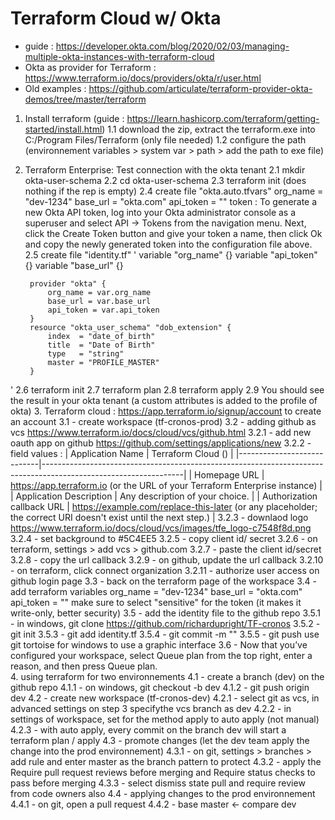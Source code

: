 # Terraform Cloud w/ Okta
* guide : https://developer.okta.com/blog/2020/02/03/managing-multiple-okta-instances-with-terraform-cloud
* Okta as provider for Terraform : https://www.terraform.io/docs/providers/okta/r/user.html
* Old examples : https://github.com/articulate/terraform-provider-okta-demos/tree/master/terraform


1. Install terraform (guide : https://learn.hashicorp.com/terraform/getting-started/install.html)
	1.1 download the zip, extract the terraform.exe into C:/Program Files/Terraform (only file needed)
	1.2 configure the path (environnement variables > system var > path > add the path to exe file)
2. Terraform Enterprise: Test connection with the okta tenant
	2.1 mkdir okta-user-schema
	2.2 cd okta-user-schema
	2.3 terraform init (does nothing if the rep is empty)
	2.4 create file "okta.auto.tfvars"
		org_name  = "dev-1234"
		base_url  = "okta.com"
		api_token = "<your-api-token>"
			token : To generate a new Okta API token, log into your Okta administrator console as a superuser and select API -> Tokens from the navigation menu. Next, click the Create Token button and give your token a name, then click Ok and copy the newly generated token into the configuration file above.
	2.5 create file "identity.tf"
  '
		variable "org_name" {}
		variable "api_token" {}
		variable "base_url" {}

		provider "okta" {
			org_name = var.org_name
			base_url = var.base_url
			api_token = var.api_token
		}
		resource "okta_user_schema" "dob_extension" {
			index  = "date_of_birth"
			title  = "Date of Birth"
			type   = "string"
			master = "PROFILE_MASTER"
		}
  '
	2.6 terraform init
	2.7 terraform plan
	2.8 terraform apply
  2.9 You should see the result in your okta tenant (a custom attributes is added to the profile of okta)
3. Terraform cloud : https://app.terraform.io/signup/account to create an account
	3.1 - create workspace (tf-cronos-prod)
	3.2 - adding github as vcs https://www.terraform.io/docs/cloud/vcs/github.html
		3.2.1 - add new oauth app on github https://github.com/settings/applications/new
		3.2.2 - field values :
    | Application Name           | Terraform Cloud (<YOUR ORGANIZATION NAME>)                                                                      |
|----------------------------|-----------------------------------------------------------------------------------------------------------------|
| Homepage URL               | https://app.terraform.io (or the URL of your Terraform Enterprise instance)                                     |
| Application Description    | Any description of your choice.                                                                                 |
| Authorization callback URL | https://example.com/replace-this-later (or any placeholder; the correct URI doesn't exist until the next step.) |
		3.2.3 - downlaod logo https://www.terraform.io/docs/cloud/vcs/images/tfe_logo-c7548f8d.png
		3.2.4 - set background to #5C4EE5
		3.2.5 - copy client id/ secret
		3.2.6 - on terraform, settings > add vcs > github.com
		3.2.7 - paste the client id/secret
		3.2.8 - copy the url callback
		3.2.9 - on github, update the url callback
		3.2.10 - on terraform, click connect organization
		3.2.11 - authorize user access on github login page
	3.3 - back on the terraform page of the workspace
	3.4 - add terraform variables
		org_name  = "dev-1234"
		base_url  = "okta.com"
		api_token = "<your-api-token>"
			make sure to select "sensitive" for the token (it makes it write-only, better security)
	3.5 - add the identity file to the github repo
		3.5.1 - in windows, git clone https://github.com/richardupright/TF-cronos
		3.5.2 - git init
		3.5.3 - git add identity.tf
		3.5.4 - git commit -m ""
		3.5.5 - git push
			use git tortoise for windows to use a graphic interface
	3.6 - Now that you’ve configured your workspace, select Queue plan from the top right, enter a reason, and then press Queue plan.		
4. using terraform for two environnements
	4.1 - create a branch (dev) on the github repo
		4.1.1 - on windows, git checkout -b dev
		4.1.2 - git push origin dev
	4.2 - create new workspace (tf-cronos-dev)
		4.2.1 - select git as vcs, in advanced settings on step 3 specifythe vcs branch as dev
		4.2.2 - in settings of workspace, set for the method apply to auto apply (not manual)
		4.2.3 - with auto apply, every commit on the branch dev will start a terraform plan / apply
	4.3 - promote changes (let the dev team apply the change into the prod environnement)
		4.3.1 - on git, settings > branches > add rule and enter master as the branch pattern to protect
		4.3.2 - apply the Require pull request reviews before merging and Require status checks to pass before merging
		4.3.3 - select dismiss state pull and require review from code owners also
	4.4 - applying changes to the prod environnement
		4.4.1 - on git, open a pull request
		4.4.2 - base master <- compare dev
